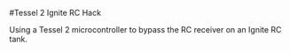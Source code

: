 #Tessel 2 Ignite RC Hack

Using a Tessel 2 microcontroller to bypass the RC receiver on an Ignite RC tank.
